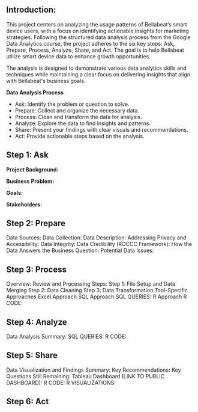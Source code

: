 ## Introduction:

This project centers on analyzing the usage patterns of Bellabeat’s smart device users, with a focus on identifying actionable insights for marketing strategies. Following the structured data analysis process from the Google Data Analytics course, the project adheres to the six key steps: Ask, Prepare, Process, Analyze, Share, and Act. The goal is to help Bellabeat utilize smart device data to enhance growth opportunities.

The analysis is designed to demonstrate various data analytics skills and techniques while maintaining a clear focus on delivering insights that align with Bellabeat's business goals.

**Data Analysis Process**
  - Ask: Identify the problem or question to solve.
  - Prepare: Collect and organize the necessary data.
  - Process: Clean and transform the data for analysis.
  - Analyze: Explore the data to find insights and patterns.
  - Share: Present your findings with clear visuals and recommendations.
  - Act: Provide actionable steps based on the analysis.

## Step 1: Ask

**Project Background:**

**Business Problem:**

**Goals:**

**Stakeholders:**

## Step 2: Prepare

Data Sources:
Data Collection:
Data Description:
Addressing Privacy and Accessibility:
Data Integrity:
Data Credibility (ROCCC Framework):
How the Data Answers the Business Question:
Potential Data Issues:

## Step 3: Process

Overview:
Review and Processing Steps:
Step 1: File Setup and Data Merging
Step 2: Data Cleaning
Step 3: Data Transformation
Tool-Specific Approaches
Excel Approach
SQL Approach
SQL QUERIES: 
R Approach
R CODE:

## Step 4: Analyze

Data Analysis Summary:
SQL QUERIES:
R CODE:

## Step 5: Share

Data Visualization and Findings Summary:
Key Recommendations:
Key Questions Still Remaining:
Tableau Dashboard (LINK TO PUBLIC DASHBOARD):
R CODE:
R VISUALIZATIONS:

## Step 6: Act

